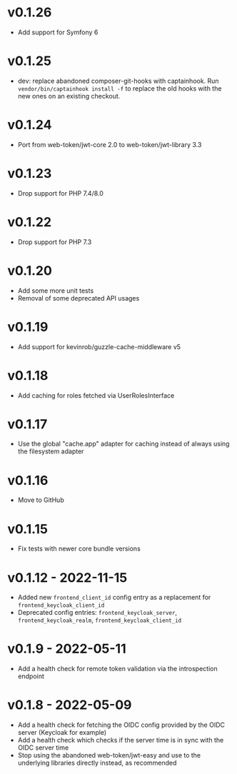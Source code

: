# v0.1.26

* Add support for Symfony 6

# v0.1.25

* dev: replace abandoned composer-git-hooks with captainhook.
  Run `vendor/bin/captainhook install -f` to replace the old hooks with the new ones
  on an existing checkout.

# v0.1.24

* Port from web-token/jwt-core 2.0 to web-token/jwt-library 3.3

# v0.1.23

* Drop support for PHP 7.4/8.0

# v0.1.22

* Drop support for PHP 7.3

# v0.1.20

* Add some more unit tests
* Removal of some deprecated API usages

# v0.1.19

* Add support for kevinrob/guzzle-cache-middleware v5

# v0.1.18

* Add caching for roles fetched via UserRolesInterface

# v0.1.17

* Use the global "cache.app" adapter for caching instead of always using the filesystem adapter

# v0.1.16

* Move to GitHub

# v0.1.15

* Fix tests with newer core bundle versions

# v0.1.12 - 2022-11-15

* Added new `frontend_client_id` config entry as a replacement for `frontend_keycloak_client_id`
* Deprecated config entries: `frontend_keycloak_server`, `frontend_keycloak_realm`, `frontend_keycloak_client_id`

# v0.1.9 - 2022-05-11

* Add a health check for remote token validation via the introspection endpoint

# v0.1.8 - 2022-05-09

* Add a health check for fetching the OIDC config provided by the OIDC server
  (Keycloak for example)
* Add a health check which checks if the server time is in sync with the OIDC
  server time
* Stop using the abandoned web-token/jwt-easy and use to the underlying
  libraries directly instead, as recommended

